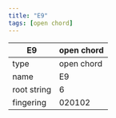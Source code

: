 ```yaml
---
title: "E9"
tags: [open chord]
---
```


|E9|open chord|
|---|---|
|type|open chord|
|name|E9|
|root string|6|
|fingering|020102|
